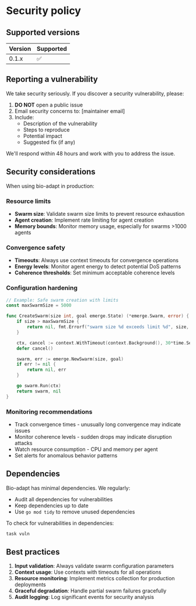# Security policy

## Supported versions

| Version | Supported          |
| ------- | ------------------ |
| 0.1.x   | :white_check_mark: |

## Reporting a vulnerability

We take security seriously. If you discover a security vulnerability, please:

1. **DO NOT** open a public issue
2. Email security concerns to: [maintainer email]
3. Include:
   - Description of the vulnerability
   - Steps to reproduce
   - Potential impact
   - Suggested fix (if any)

We'll respond within 48 hours and work with you to address the issue.

## Security considerations

When using bio-adapt in production:

### Resource limits

- **Swarm size**: Validate swarm size limits to prevent resource exhaustion
- **Agent creation**: Implement rate limiting for agent creation
- **Memory bounds**: Monitor memory usage, especially for swarms >1000 agents

### Convergence safety

- **Timeouts**: Always use context timeouts for convergence operations
- **Energy levels**: Monitor agent energy to detect potential DoS patterns
- **Coherence thresholds**: Set minimum acceptable coherence levels

### Configuration hardening

```go
// Example: Safe swarm creation with limits
const maxSwarmSize = 5000

func CreateSwarm(size int, goal emerge.State) (*emerge.Swarm, error) {
    if size > maxSwarmSize {
        return nil, fmt.Errorf("swarm size %d exceeds limit %d", size, maxSwarmSize)
    }

    ctx, cancel := context.WithTimeout(context.Background(), 30*time.Second)
    defer cancel()

    swarm, err := emerge.NewSwarm(size, goal)
    if err != nil {
        return nil, err
    }

    go swarm.Run(ctx)
    return swarm, nil
}
```

### Monitoring recommendations

- Track convergence times - unusually long convergence may indicate issues
- Monitor coherence levels - sudden drops may indicate disruption attacks
- Watch resource consumption - CPU and memory per agent
- Set alerts for anomalous behavior patterns

## Dependencies

Bio-adapt has minimal dependencies. We regularly:

- Audit all dependencies for vulnerabilities
- Keep dependencies up to date
- Use `go mod tidy` to remove unused dependencies

To check for vulnerabilities in dependencies:

```bash
task vuln
```

## Best practices

1. **Input validation**: Always validate swarm configuration parameters
2. **Context usage**: Use contexts with timeouts for all operations
3. **Resource monitoring**: Implement metrics collection for production deployments
4. **Graceful degradation**: Handle partial swarm failures gracefully
5. **Audit logging**: Log significant events for security analysis

